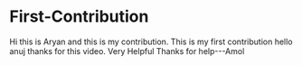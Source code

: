 # First-Contribution
Hi this is Aryan and this is my contribution.
This is my first contribution
hello anuj thanks for this video. Very Helpful
Thanks for help---Amol
